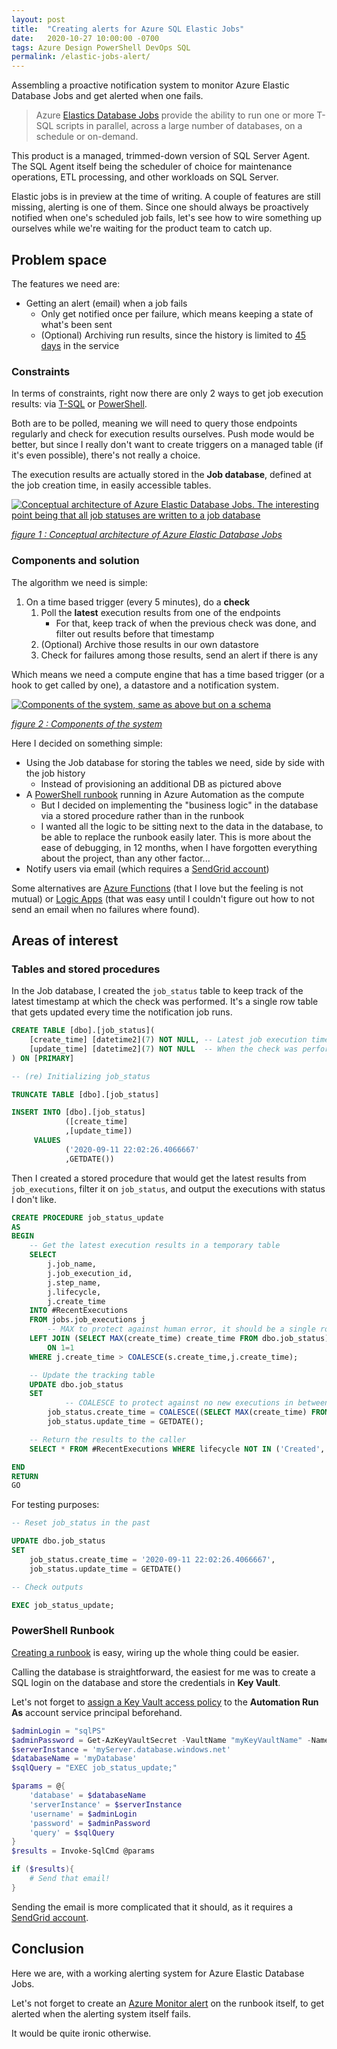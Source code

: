 ```yaml
---
layout: post
title:  "Creating alerts for Azure SQL Elastic Jobs"
date:   2020-10-27 10:00:00 -0700
tags: Azure Design PowerShell DevOps SQL
permalink: /elastic-jobs-alert/
---
```


Assembling a proactive notification system to monitor Azure Elastic Database Jobs and get alerted when one fails.

<!--more-->

> Azure [Elastics Database Jobs](https://docs.microsoft.com/en-us/azure/azure-sql/database/job-automation-overview#elastic-database-jobs-preview) provide the ability to run one or more T-SQL scripts in parallel, across a large number of databases, on a schedule or on-demand.

This product is a managed, trimmed-down version of SQL Server Agent. The SQL Agent itself being the scheduler of choice for maintenance operations, ETL processing, and other workloads on SQL Server.

Elastic jobs is in preview at the time of writing. A couple of features are still missing, alerting is one of them. Since one should always be proactively notified when one's scheduled job fails, let's see how to wire something up ourselves while we're waiting for the product team to catch up.

## Problem space

The features we need are:

- Getting an alert (email) when a job fails
  - Only get notified once per failure, which means keeping a state of what's been sent
  - (Optional) Archiving run results, since the history is limited to [45 days](https://docs.microsoft.com/en-us/azure/azure-sql/database/job-automation-overview#job-history) in the service

### Constraints

In terms of constraints, right now there are only 2 ways to get job execution results: via [T-SQL](https://docs.microsoft.com/en-us/azure/azure-sql/database/elastic-jobs-tsql-create-manage#monitor-job-execution-status) or [PowerShell](https://docs.microsoft.com/en-us/azure/azure-sql/database/elastic-jobs-powershell-create#monitor-status-of-job-executions).

Both are to be polled, meaning we will need to query those endpoints regularly and check for execution results ourselves. Push mode would be better, but since I really don't want to create triggers on a managed table (if it's even possible), there's not really a choice.

The execution results are actually stored in the **Job database**, defined at the job creation time, in easily accessible tables.

[![Conceptual architecture of Azure Elastic Database Jobs. The interesting point being that all job statuses are written to a job database](https://raw.githubusercontent.com/Fleid/fleid.github.io/master/_posts/202010_elastic_job_alerts/elastic_jobs_conceptual-diagram.png)](https://raw.githubusercontent.com/Fleid/fleid.github.io/master/_posts/202010_elastic_job_alerts/elastic_jobs_conceptual-diagram.png)

*[figure 1 : Conceptual architecture of Azure Elastic Database Jobs](https://raw.githubusercontent.com/Fleid/fleid.github.io/master/_posts/202010_elastic_job_alerts/elastic_jobs_conceptual-diagram.png)*

### Components and solution

The algorithm we need is simple:

1. On a time based trigger (every 5 minutes), do a **check**
   1. Poll the **latest** execution results from one of the endpoints
       - For that, keep track of when the previous check was done, and filter out results before that timestamp
   2. (Optional) Archive those results in our own datastore
   3. Check for failures among those results, send an alert if there is any

Which means we need a compute engine that has a time based trigger (or a hook to get called by one), a datastore and a notification system.

[![Components of the system, same as above but on a schema](https://raw.githubusercontent.com/Fleid/fleid.github.io/master/_posts/202010_elastic_job_alerts/components.png)](https://raw.githubusercontent.com/Fleid/fleid.github.io/master/_posts/202010_elastic_job_alerts/components.png)

*[figure 2 : Components of the system](https://raw.githubusercontent.com/Fleid/fleid.github.io/master/_posts/202010_elastic_job_alerts/components.png)*

Here I decided on something simple:

- Using the Job database for storing the tables we need, side by side with the job history
  - Instead of provisioning an additional DB as pictured above
- A [PowerShell runbook](https://docs.microsoft.com/en-us/azure/automation/learn/automation-tutorial-runbook-textual-powershell) running in Azure Automation as the compute
  - But I decided on implementing the "business logic" in the database via a stored procedure rather than in the runbook
  - I wanted all the logic to be sitting next to the data in the database, to be able to replace the runbook easily later. This is more about the ease of debugging, in 12 months, when I have forgotten everything about the project, than any other factor...
- Notify users via email (which requires a [SendGrid account](https://docs.microsoft.com/en-us/azure/automation/automation-send-email))

Some alternatives are [Azure Functions](https://docs.microsoft.com/en-us/azure/azure-functions/) (that I love but the feeling is not mutual) or [Logic Apps](https://docs.microsoft.com/en-us/azure/logic-apps/) (that was easy until I couldn't figure out how to not send an email when no failures where found).

## Areas of interest

### Tables and stored procedures

In the Job database, I created the `job_status` table to keep track of the latest timestamp at which the check was performed. It's a single row table that gets updated every time the notification job runs.

```SQL
CREATE TABLE [dbo].[job_status](
	[create_time] [datetime2](7) NOT NULL, -- Latest job execution time from job_executions
	[update_time] [datetime2](7) NOT NULL  -- When the check was performed
) ON [PRIMARY]

-- (re) Initializing job_status

TRUNCATE TABLE [dbo].[job_status]

INSERT INTO [dbo].[job_status]
            ([create_time]
            ,[update_time])
     VALUES
            ('2020-09-11 22:02:26.4066667'
            ,GETDATE())
```

Then I created a stored procedure that would get the latest results from `job_executions`, filter it on `job_status`, and output the executions with status I don't like.

```SQL
CREATE PROCEDURE job_status_update
AS
BEGIN
	-- Get the latest execution results in a temporary table
	SELECT
		j.job_name,
		j.job_execution_id,
		j.step_name,
		j.lifecycle,
		j.create_time
	INTO #RecentExecutions
	FROM jobs.job_executions j
        -- MAX to protect against human error, it should be a single row table
	LEFT JOIN (SELECT MAX(create_time) create_time FROM dbo.job_status) s
		ON 1=1
	WHERE j.create_time > COALESCE(s.create_time,j.create_time);

	-- Update the tracking table
	UPDATE dbo.job_status
	SET
            -- COALESCE to protect against no new executions in between checks
		job_status.create_time = COALESCE((SELECT MAX(create_time) FROM #RecentExecutions),job_status.create_time),
		job_status.update_time = GETDATE();

	-- Return the results to the caller
	SELECT * FROM #RecentExecutions WHERE lifecycle NOT IN ('Created','InProgress','Succeeded');

END
RETURN
GO
```

For testing purposes:

```SQL
-- Reset job_status in the past

UPDATE dbo.job_status
SET
    job_status.create_time = '2020-09-11 22:02:26.4066667',
    job_status.update_time = GETDATE()

-- Check outputs

EXEC job_status_update;
```

### PowerShell Runbook

[Creating a runbook](https://docs.microsoft.com/en-us/azure/automation/learn/automation-tutorial-runbook-textual-powershell) is easy, wiring up the whole thing could be easier.

Calling the database is straightforward, the easiest for me was to create a SQL login on the database and store the credentials in **Key Vault**.

Let's not forget to [assign a Key Vault access policy](https://docs.microsoft.com/en-us/azure/automation/manage-runas-account#add-permissions-to-key-vault) to the **Automation Run As** account service principal beforehand.

```PowerShell
$adminLogin = "sqlPS"
$adminPassword = Get-AzKeyVaultSecret -VaultName "myKeyVaultName" -Name "kvTestSecret"
$serverInstance = 'myServer.database.windows.net'
$databaseName = 'myDatabase'
$sqlQuery = "EXEC job_status_update;"

$params = @{
    'database' = $databaseName
    'serverInstance' = $serverInstance
    'username' = $adminLogin
    'password' = $adminPassword
    'query' = $sqlQuery
}
$results = Invoke-SqlCmd @params

if ($results){
    # Send that email!
}
```

Sending the email is more complicated that it should, as it requires a [SendGrid account](https://docs.microsoft.com/en-us/azure/automation/automation-send-email).

## Conclusion

Here we are, with a working alerting system for Azure Elastic Database Jobs.

Let's not forget to create an [Azure Monitor alert](https://docs.microsoft.com/en-us/azure/automation/automation-alert-metric) on the runbook itself, to get alerted when the alerting system itself fails.

It would be quite ironic otherwise.
